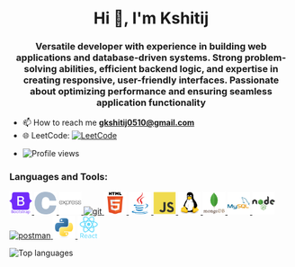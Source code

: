<h1 align="center">Hi 👋, I'm Kshitij</h1>
<h3 align="center">Versatile developer with experience in building web applications and database-driven systems. Strong problem-solving abilities, efficient backend logic, and expertise in creating responsive, user-friendly interfaces. Passionate about optimizing performance and ensuring seamless application functionality</h3>

- 📫 How to reach me **gkshitij0510@gmail.com**
- 🌐 LeetCode: <a href="https://leetcode.com/u/kkkshitij_/" target="_blank">
  <img src="https://upload.wikimedia.org/wikipedia/commons/1/19/LeetCode_logo_black.png](https://www.google.com/imgres?q=leetcode%20image&imgurl=https%3A%2F%2Fleetcode.com%2Fstatic%2Fimages%2FLeetCode_logo_rvs.png&imgrefurl=https%3A%2F%2Fleetcode.com%2F&docid=FvKQ9IiC6zPktM&tbnid=rGLblFUwApUhUM&vet=12ahUKEwiM4oigg4qQAxX5UGwGHXf7LFgQM3oECBkQAA..i&w=512&h=512&hcb=2&ved=2ahUKEwiM4oigg4qQAxX5UGwGHXf7LFgQM3oECBkQAA)" alt="LeetCode" width="50"/>
</a>

- ![Profile views](https://komarev.com/ghpvc/?username=kkkshitij01&color=blueviolet)




<h3 align="left">Languages and Tools:</h3>
<p align="left"> <a href="https://getbootstrap.com" target="_blank" rel="noreferrer"> <img src="https://raw.githubusercontent.com/devicons/devicon/master/icons/bootstrap/bootstrap-plain-wordmark.svg" alt="bootstrap" width="40" height="40"/> </a> <a href="https://www.cprogramming.com/" target="_blank" rel="noreferrer"> <img src="https://raw.githubusercontent.com/devicons/devicon/master/icons/c/c-original.svg" alt="c" width="40" height="40"/> </a> <a href="https://expressjs.com" target="_blank" rel="noreferrer"> <img src="https://raw.githubusercontent.com/devicons/devicon/master/icons/express/express-original-wordmark.svg" alt="express" width="40" height="40"/> </a> <a href="https://git-scm.com/" target="_blank" rel="noreferrer"> <img src="https://www.vectorlogo.zone/logos/git-scm/git-scm-icon.svg" alt="git" width="40" height="40"/> </a> <a href="https://www.w3.org/html/" target="_blank" rel="noreferrer"> <img src="https://raw.githubusercontent.com/devicons/devicon/master/icons/html5/html5-original-wordmark.svg" alt="html5" width="40" height="40"/> </a> <a href="https://www.java.com" target="_blank" rel="noreferrer"> <img src="https://raw.githubusercontent.com/devicons/devicon/master/icons/java/java-original.svg" alt="java" width="40" height="40"/> </a> <a href="https://developer.mozilla.org/en-US/docs/Web/JavaScript" target="_blank" rel="noreferrer"> <img src="https://raw.githubusercontent.com/devicons/devicon/master/icons/javascript/javascript-original.svg" alt="javascript" width="40" height="40"/> </a> <a href="https://www.linux.org/" target="_blank" rel="noreferrer"> <img src="https://raw.githubusercontent.com/devicons/devicon/master/icons/linux/linux-original.svg" alt="linux" width="40" height="40"/> </a> <a href="https://www.mongodb.com/" target="_blank" rel="noreferrer"> <img src="https://raw.githubusercontent.com/devicons/devicon/master/icons/mongodb/mongodb-original-wordmark.svg" alt="mongodb" width="40" height="40"/> </a> <a href="https://www.mysql.com/" target="_blank" rel="noreferrer"> <img src="https://raw.githubusercontent.com/devicons/devicon/master/icons/mysql/mysql-original-wordmark.svg" alt="mysql" width="40" height="40"/> </a> <a href="https://nodejs.org" target="_blank" rel="noreferrer"> <img src="https://raw.githubusercontent.com/devicons/devicon/master/icons/nodejs/nodejs-original-wordmark.svg" alt="nodejs" width="40" height="40"/> </a> <a href="https://postman.com" target="_blank" rel="noreferrer"> <img src="https://www.vectorlogo.zone/logos/getpostman/getpostman-icon.svg" alt="postman" width="40" height="40"/> </a> <a href="https://www.python.org" target="_blank" rel="noreferrer"> <img src="https://raw.githubusercontent.com/devicons/devicon/master/icons/python/python-original.svg" alt="python" width="40" height="40"/> </a> <a href="https://reactjs.org/" target="_blank" rel="noreferrer"> <img src="https://raw.githubusercontent.com/devicons/devicon/master/icons/react/react-original-wordmark.svg" alt="react" width="40" height="40"/> </a> </p>

<p>
  <img src="https://github-readme-stats.vercel.app/api/top-langs/?username=kkkshitij01&layout=compact&hide_border=true" alt="Top languages"/>
</p>

